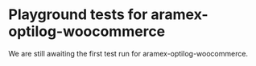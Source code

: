 # Playground tests for aramex-optilog-woocommerce
We are still awaiting the first test run for aramex-optilog-woocommerce.
